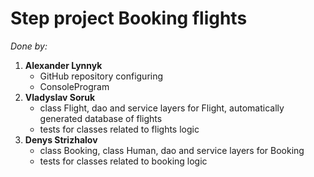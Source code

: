 # Step project Booking flights

_Done by:_
1. __Alexander Lynnyk__
    - GitHub repository configuring
    - ConsoleProgram
1. __Vladyslav Soruk__
    - class Flight, dao and service layers for Flight, automatically generated database of flights
    - tests for classes related to flights logic
1. __Denys Strizhalov__
    - class Booking, class Human, dao and service layers for Booking
    - tests for classes related to booking logic